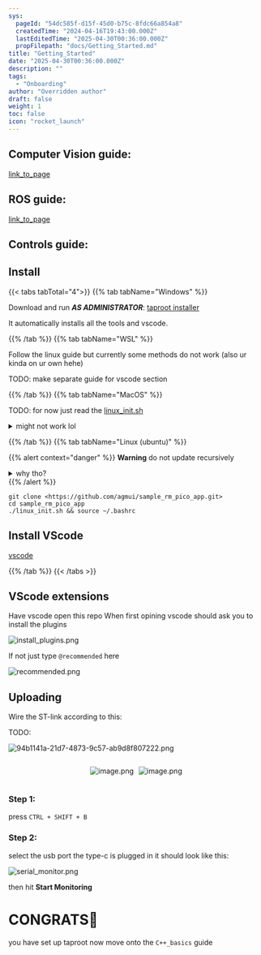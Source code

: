 ```yaml
---
sys:
  pageId: "54dc585f-d15f-45d0-b75c-8fdc66a854a8"
  createdTime: "2024-04-16T19:43:00.000Z"
  lastEditedTime: "2025-04-30T00:36:00.000Z"
  propFilepath: "docs/Getting_Started.md"
title: "Getting_Started"
date: "2025-04-30T00:36:00.000Z"
description: ""
tags:
  - "Onboarding"
author: "Overridden author"
draft: false
weight: 1
toc: false
icon: "rocket_launch"
---
```


## Computer Vision guide:

[link_to_page](86d45bc0-388b-4d26-8848-44f255f73d0e)

## ROS guide:

[link_to_page](3c76c1de-ec8f-46d6-8b0a-294005edc2d5)

## Controls guide:

## Install

{{< tabs tabTotal="4">}}
{{% tab tabName="Windows" %}}

Download and run _**AS ADMINISTRATOR**_: [taproot installer](https://github.com/Thornbots/TeachingFreshies/releases/tag/1.0)

It automatically installs all the tools and vscode.

{{% /tab %}}
{{% tab tabName="WSL" %}}

Follow the linux guide but currently some methods do not work (also ur kinda on ur own hehe)

TODO: make separate guide for vscode section

{{% /tab %}}
{{% tab tabName="MacOS" %}}

TODO: for now just read the [linux_init.sh](https://github.com/agmui/sample_rm_pico_app/blob/main/linux_init.sh)

<details>
<summary>might not work lol</summary>

`brew install libusb pkg-config`

Next install: [vscode](https://code.visualstudio.com/Download)

</details>

{{% /tab %}}
{{% tab tabName="Linux (ubuntu)" %}}

{{% alert context="danger" %}}
**Warning** do not update recursively
<details>
<summary>why tho?</summary>
There are some submodules that may go on for a while (like tinyusb) and I highly
recommend you don't need to get them.
If you want to see what submodules I update just look in `linux_init.sh`
</details>
{{% /alert %}}

```shell
git clone <https://github.com/agmui/sample_rm_pico_app.git>
cd sample_rm_pico_app
./linux_init.sh && source ~/.bashrc
```

## Install VScode

[vscode](https://code.visualstudio.com/Download)

{{% /tab %}}
{{< /tabs >}}

## VScode extensions

Have vscode open this repo
When first opining vscode should ask you to install the plugins

![install_plugins.png](https://prod-files-secure.s3.us-west-2.amazonaws.com/d518164a-d88e-44d1-a4ee-3adb3bd8bce0/89bd30f0-1825-4e77-867b-0a41ce370880/install_plugins.png?X-Amz-Algorithm=AWS4-HMAC-SHA256&X-Amz-Content-Sha256=UNSIGNED-PAYLOAD&X-Amz-Credential=ASIAZI2LB466XVIM5MBL%2F20250613%2Fus-west-2%2Fs3%2Faws4_request&X-Amz-Date=20250613T161006Z&X-Amz-Expires=3600&X-Amz-Security-Token=IQoJb3JpZ2luX2VjEDAaCXVzLXdlc3QtMiJIMEYCIQC9sQKFZOK1ZtV6WnGWPv6kvjkSesZ1hdLfNirAm1QD4QIhALofgYFaaJQLuHzI40K4NxydYCjie9S6qWDiFe%2BOPqnhKv8DCBkQABoMNjM3NDIzMTgzODA1IgxeLNNr91SyXh3sdnMq3AMz%2FZrkL%2B5ZGxaM6BQZ9fqo14GPlSdFNdKsOieqHasH8NZCMjGqqbseOFXA4hxy8emGS65iCYQMFzvDL3Zgx73UFBt0Kde8gyPySQeHq3sKRa2fbizvoIJBKZamhaH%2B7UUqug%2BFtfKe3UY80QkRiCuSoQFEdS7P%2F3omGfhGMd4m0lZuv8mS1fH5KlFt1BQ2X%2B8JMZrGX7PQxQ6LBYpy6u4yQWJb%2BKblHCIieYH2D5doMvzTXgObLQphQhEyjmit%2BanKeJ%2BWjNd1%2BZsCTa1VfaO%2BAgdN8ibD6m18vBriTOzw4pif4%2Buro91v7%2FFGEKTw1Jl5v4oIiKGIrwJ2%2B2fc6qJkyVYiKbk%2BR3df0%2BtfIDHJbIoXcLqawJhqAcwGDOtQSpSrmbX%2FKURTUAvJSXr40VgsKR48%2BRbMf%2F5a5Qu6EJykNSkx1Zd1sqvjxKLJBeNBq3P9zdZuHaVlBFYlRmp8wpLvzRzUGJsEACv3OYqbumOWzB%2BTLpuO%2Bsg3B0pcUdh%2FoSh0PX2PabvKl2W48LadI6hI8NTfNaFG1694OsAfhvGMVWnNrGBNz%2BfUfaijngQPzy%2FMoqab203lENk9UqNTllWYoaGx1LahibATpEb1jG3Od3C0O%2FwTdfFf%2BmanKjDhlrHCBjqkAV4LCM4gq4S4rX7Y0jJ3566CNShNMNlNy74x93u22z5FFzbVlIRi9sJ0FmIGUTX827K3QNWu3F6tbnTbKnCeclyFZUxrbbqZECLq557Bm%2B7XyksK90bJaZ0keOju6yK5uqWwU%2BURN1zakPVaqibHcqDMf1GgdMi7xPcN6DKajklvtR4s3IeEf%2FcUgZ58pDpJqYKp50u3AJPKiYwMih23J%2FlRzw9B&X-Amz-Signature=5ba25916a2831e5cdc2e96fb69cdcd9445626706aa3bb95b08e617bbd2087175&X-Amz-SignedHeaders=host&x-amz-checksum-mode=ENABLED&x-id=GetObject)

If not just type `@recommended` here  

![recommended.png](https://prod-files-secure.s3.us-west-2.amazonaws.com/d518164a-d88e-44d1-a4ee-3adb3bd8bce0/61e661e9-5d85-4dfc-be0d-8d2097a5e793/recommended.png?X-Amz-Algorithm=AWS4-HMAC-SHA256&X-Amz-Content-Sha256=UNSIGNED-PAYLOAD&X-Amz-Credential=ASIAZI2LB466XVIM5MBL%2F20250613%2Fus-west-2%2Fs3%2Faws4_request&X-Amz-Date=20250613T161006Z&X-Amz-Expires=3600&X-Amz-Security-Token=IQoJb3JpZ2luX2VjEDAaCXVzLXdlc3QtMiJIMEYCIQC9sQKFZOK1ZtV6WnGWPv6kvjkSesZ1hdLfNirAm1QD4QIhALofgYFaaJQLuHzI40K4NxydYCjie9S6qWDiFe%2BOPqnhKv8DCBkQABoMNjM3NDIzMTgzODA1IgxeLNNr91SyXh3sdnMq3AMz%2FZrkL%2B5ZGxaM6BQZ9fqo14GPlSdFNdKsOieqHasH8NZCMjGqqbseOFXA4hxy8emGS65iCYQMFzvDL3Zgx73UFBt0Kde8gyPySQeHq3sKRa2fbizvoIJBKZamhaH%2B7UUqug%2BFtfKe3UY80QkRiCuSoQFEdS7P%2F3omGfhGMd4m0lZuv8mS1fH5KlFt1BQ2X%2B8JMZrGX7PQxQ6LBYpy6u4yQWJb%2BKblHCIieYH2D5doMvzTXgObLQphQhEyjmit%2BanKeJ%2BWjNd1%2BZsCTa1VfaO%2BAgdN8ibD6m18vBriTOzw4pif4%2Buro91v7%2FFGEKTw1Jl5v4oIiKGIrwJ2%2B2fc6qJkyVYiKbk%2BR3df0%2BtfIDHJbIoXcLqawJhqAcwGDOtQSpSrmbX%2FKURTUAvJSXr40VgsKR48%2BRbMf%2F5a5Qu6EJykNSkx1Zd1sqvjxKLJBeNBq3P9zdZuHaVlBFYlRmp8wpLvzRzUGJsEACv3OYqbumOWzB%2BTLpuO%2Bsg3B0pcUdh%2FoSh0PX2PabvKl2W48LadI6hI8NTfNaFG1694OsAfhvGMVWnNrGBNz%2BfUfaijngQPzy%2FMoqab203lENk9UqNTllWYoaGx1LahibATpEb1jG3Od3C0O%2FwTdfFf%2BmanKjDhlrHCBjqkAV4LCM4gq4S4rX7Y0jJ3566CNShNMNlNy74x93u22z5FFzbVlIRi9sJ0FmIGUTX827K3QNWu3F6tbnTbKnCeclyFZUxrbbqZECLq557Bm%2B7XyksK90bJaZ0keOju6yK5uqWwU%2BURN1zakPVaqibHcqDMf1GgdMi7xPcN6DKajklvtR4s3IeEf%2FcUgZ58pDpJqYKp50u3AJPKiYwMih23J%2FlRzw9B&X-Amz-Signature=f6c076d0be5ba1523e4f3243933972a0e738a8c466a3d43a089b28d6c7ebe128&X-Amz-SignedHeaders=host&x-amz-checksum-mode=ENABLED&x-id=GetObject)

## Uploading

Wire the ST-link according to this:

TODO:

![94b1141a-21d7-4873-9c57-ab9d8f807222.png](https://prod-files-secure.s3.us-west-2.amazonaws.com/d518164a-d88e-44d1-a4ee-3adb3bd8bce0/e5fad17d-ab82-4300-9f4c-505ab4b1202c/94b1141a-21d7-4873-9c57-ab9d8f807222.png?X-Amz-Algorithm=AWS4-HMAC-SHA256&X-Amz-Content-Sha256=UNSIGNED-PAYLOAD&X-Amz-Credential=ASIAZI2LB466XVIM5MBL%2F20250613%2Fus-west-2%2Fs3%2Faws4_request&X-Amz-Date=20250613T161006Z&X-Amz-Expires=3600&X-Amz-Security-Token=IQoJb3JpZ2luX2VjEDAaCXVzLXdlc3QtMiJIMEYCIQC9sQKFZOK1ZtV6WnGWPv6kvjkSesZ1hdLfNirAm1QD4QIhALofgYFaaJQLuHzI40K4NxydYCjie9S6qWDiFe%2BOPqnhKv8DCBkQABoMNjM3NDIzMTgzODA1IgxeLNNr91SyXh3sdnMq3AMz%2FZrkL%2B5ZGxaM6BQZ9fqo14GPlSdFNdKsOieqHasH8NZCMjGqqbseOFXA4hxy8emGS65iCYQMFzvDL3Zgx73UFBt0Kde8gyPySQeHq3sKRa2fbizvoIJBKZamhaH%2B7UUqug%2BFtfKe3UY80QkRiCuSoQFEdS7P%2F3omGfhGMd4m0lZuv8mS1fH5KlFt1BQ2X%2B8JMZrGX7PQxQ6LBYpy6u4yQWJb%2BKblHCIieYH2D5doMvzTXgObLQphQhEyjmit%2BanKeJ%2BWjNd1%2BZsCTa1VfaO%2BAgdN8ibD6m18vBriTOzw4pif4%2Buro91v7%2FFGEKTw1Jl5v4oIiKGIrwJ2%2B2fc6qJkyVYiKbk%2BR3df0%2BtfIDHJbIoXcLqawJhqAcwGDOtQSpSrmbX%2FKURTUAvJSXr40VgsKR48%2BRbMf%2F5a5Qu6EJykNSkx1Zd1sqvjxKLJBeNBq3P9zdZuHaVlBFYlRmp8wpLvzRzUGJsEACv3OYqbumOWzB%2BTLpuO%2Bsg3B0pcUdh%2FoSh0PX2PabvKl2W48LadI6hI8NTfNaFG1694OsAfhvGMVWnNrGBNz%2BfUfaijngQPzy%2FMoqab203lENk9UqNTllWYoaGx1LahibATpEb1jG3Od3C0O%2FwTdfFf%2BmanKjDhlrHCBjqkAV4LCM4gq4S4rX7Y0jJ3566CNShNMNlNy74x93u22z5FFzbVlIRi9sJ0FmIGUTX827K3QNWu3F6tbnTbKnCeclyFZUxrbbqZECLq557Bm%2B7XyksK90bJaZ0keOju6yK5uqWwU%2BURN1zakPVaqibHcqDMf1GgdMi7xPcN6DKajklvtR4s3IeEf%2FcUgZ58pDpJqYKp50u3AJPKiYwMih23J%2FlRzw9B&X-Amz-Signature=edd5c457c97d63caf15e31c8397a881f54dcb0b64709ceaad0466b93c280f1cb&X-Amz-SignedHeaders=host&x-amz-checksum-mode=ENABLED&x-id=GetObject)

<div style="display: flex;flex-direction: row; column-gap:10px; max-width: 630px;justify-content: center;">
<div>

![image.png](https://prod-files-secure.s3.us-west-2.amazonaws.com/d518164a-d88e-44d1-a4ee-3adb3bd8bce0/210ecb78-1116-4d7b-b9b7-2292f66fa2c2/image.png?X-Amz-Algorithm=AWS4-HMAC-SHA256&X-Amz-Content-Sha256=UNSIGNED-PAYLOAD&X-Amz-Credential=ASIAZI2LB4662LTI54XD%2F20250613%2Fus-west-2%2Fs3%2Faws4_request&X-Amz-Date=20250613T161008Z&X-Amz-Expires=3600&X-Amz-Security-Token=IQoJb3JpZ2luX2VjEDAaCXVzLXdlc3QtMiJHMEUCIQDMoPIKSxhwlytoIjOSuou%2Fj0R9lQMOf4RyfH7lZBvF8AIgA7MBu1XgSuPi4REDhJTp8YJUtrYt7jVIOEMiFDCpcWYq%2FwMIGRAAGgw2Mzc0MjMxODM4MDUiDCjqdUdeICnSPlrc%2FSrcA%2B2pPyAka3YaDgO6PlqoI1IFePse0Zpe%2BM2LLZ9vzIz5rdxA3Sc2dGfZYvWSMfzZN8rMqn8MVuB848zrC2d5Ode08S9toJLVqFP3OCfRVlEkfCeuFfRSZbVKKP6Uk%2BkQVALnQqlDd7Yrpo49eZXOu9wyu1TDGfvmSFrVdUaXSBIacTV5%2Fd7q1IO0SZpubxf8yTtEzl1cjlBeQEJGVKwIPy4ypdvXCqL7PWPOaKBQIQViUjNdIGaOvSDvYDFFwoe3e2MI4026%2Bm4q537Cd%2BZIVxOk4bq1tERv3wYLFaVLpjrojiYp1e%2BWNGkskbC5nsqEoJQvHk5VTcbpLubIkSehQEpu0LMhjrn6Vz3%2FmujEMUICdmo6ym8vtntus56ZqX0Xp8TzQC4EDCh0OLf0E5nn8p5myfKGU4Z%2BgPunD7aTQWNdpko2%2BLEq8YYUeWgRxV6CCmIvxmdUtW82kSiHBqjl1hQ99SP0NvXrjuEPp4Fw2GZJzNuUwSbztNP%2F4ifEZ7xHu7nnl8%2BCqu5TzCcvsKEUNp14jNWMo6ofBwy%2Ba2b02gnSabYYLVTvKwG6aEAwB545nLOn5TfPhZo4iXsEneiBDXDh1AKchv3boM3cQhYSv4hq%2Fgb89olKD9GlcIRYMN%2BWscIGOqUBocjw9VlQ0lLIJn4hOfdcxHfhVze781G3PTbKwQXcKgwqKwkw0Gwc9LNIMwzH2U9RwMB6R1BHnEw2P%2Fz6m5FCNuJNS685y2TrzcQ4ZJQF4xT0dDdQMPrcteEPN66PLUBQrLTvgNcltykGUr14Wh7UDsZFTFv5wAPMKsWulV2EbigOtwwtgHqMeiY5bSf1iAYpvYS7VfWfFt0au30DK1FCM7i8Djyg&X-Amz-Signature=39d0f0c0aa6d259e738459b0676c0ff5855c02b2f71abf3bd86d5f8a4340e2da&X-Amz-SignedHeaders=host&x-amz-checksum-mode=ENABLED&x-id=GetObject)

</div>
<div>

![image.png](https://prod-files-secure.s3.us-west-2.amazonaws.com/d518164a-d88e-44d1-a4ee-3adb3bd8bce0/33a0fd0f-8ca6-4a86-8e09-26e95ded1fff/image.png?X-Amz-Algorithm=AWS4-HMAC-SHA256&X-Amz-Content-Sha256=UNSIGNED-PAYLOAD&X-Amz-Credential=ASIAZI2LB4664IS7H4NF%2F20250613%2Fus-west-2%2Fs3%2Faws4_request&X-Amz-Date=20250613T161008Z&X-Amz-Expires=3600&X-Amz-Security-Token=IQoJb3JpZ2luX2VjEDAaCXVzLXdlc3QtMiJGMEQCIASafnoIdbtgjOfTDLTxO6ra6yex9iOK1ulTqG0vpbiCAiBgL6r5ddnOQ8ANpzegshUgaOUmrIF1FUqmqh%2BmiLGa4Cr%2FAwgZEAAaDDYzNzQyMzE4MzgwNSIMl1eKKI9P3APJiyF7KtwDebpZ06Shb6huHBj8Qjf%2FGXpX7pwJyZLmsJ7OyyoZgJDNVo%2B5ZzkUlPueGv1pYv0niyMHMh3e1%2FlwV5X0NDRuLwpMKvM7C%2Bu0AcqU9MKjNZM2CR5FSSiOM0C%2BDzFnIl4wqpwNNnKAFsMwvKsVMyi0MqLl%2B5tpzLYYawlhsBOU9bTtFgM0yluwKiXDp2w6MvP6CJajE7%2FBbbSkHarPT92ugW5CtASz7PLdj9rq866nvgawR%2FhpXXxfcoGqEho0zB1ZiyQtplYhzI0a7YhH3xt3xmwf%2FnpnA9wsgyWTxH%2BgiLPb8WRHqUfnD8jWGXgD3u%2F0L7PuGmZWoF4%2BH66a%2FGw7UIiYro%2BotMC8uYMn%2FqpI2VFS9AKYqgL7hTAnvdvmythLuX6EIPtiXCVCTlkiqoFuaZ7W2b64mQMRImX9qg%2B1dt9XDodkDpVaeggn45eA2eDwV1SOmEm8DfzVNoVRGMT3FolZ%2BJIVpHVlD2eruhMtjRGjF2IsrwYWESSu%2Bl5dQQlPXQ5VDJW6Q4EruAsIe7OXSE5N0XKxUo2hFQ6VDat%2BSmUMNp7ehIwEKJFeg4lKawDbRMrBJB0RnZzAQspAPfRREDM%2BMkrcMqShHWgi7fEk907COSGuSlwz3XcCG6owipixwgY6pgEEeaHocpkO7cnVChTLvIq8gxe5PtC%2B%2FVxt2lVgXCcjuPtF2yTClprE1fi0LJRAEhoCeMhae%2F53to2lTz7L%2BFSOveOjHtVzreCYTdi96mer6J1CJXIqjmqpH1pcMsXqKuWh2kuFrfooY9JtZmUjNvq1TuRTtmaWuR52QM2ceQYBXt6zs1bZ7GYM0w6QonuRRAe2%2BLXp8PMIsYWsAnmHNCviE2DeMD4u&X-Amz-Signature=92c810cb4f065fc155e7f4af9ec2e655e1f0ab40a1e46fc6e54abc42febc52a0&X-Amz-SignedHeaders=host&x-amz-checksum-mode=ENABLED&x-id=GetObject)

</div>
</div>

### Step 1:

press `CTRL + SHIFT + B`

### Step 2:

select the usb port the type-c is plugged in it should look like this:

![serial_monitor.png](https://prod-files-secure.s3.us-west-2.amazonaws.com/d518164a-d88e-44d1-a4ee-3adb3bd8bce0/f03f4774-05d4-4393-b6a0-d5efb6d315ab/serial_monitor.png?X-Amz-Algorithm=AWS4-HMAC-SHA256&X-Amz-Content-Sha256=UNSIGNED-PAYLOAD&X-Amz-Credential=ASIAZI2LB466XVIM5MBL%2F20250613%2Fus-west-2%2Fs3%2Faws4_request&X-Amz-Date=20250613T161006Z&X-Amz-Expires=3600&X-Amz-Security-Token=IQoJb3JpZ2luX2VjEDAaCXVzLXdlc3QtMiJIMEYCIQC9sQKFZOK1ZtV6WnGWPv6kvjkSesZ1hdLfNirAm1QD4QIhALofgYFaaJQLuHzI40K4NxydYCjie9S6qWDiFe%2BOPqnhKv8DCBkQABoMNjM3NDIzMTgzODA1IgxeLNNr91SyXh3sdnMq3AMz%2FZrkL%2B5ZGxaM6BQZ9fqo14GPlSdFNdKsOieqHasH8NZCMjGqqbseOFXA4hxy8emGS65iCYQMFzvDL3Zgx73UFBt0Kde8gyPySQeHq3sKRa2fbizvoIJBKZamhaH%2B7UUqug%2BFtfKe3UY80QkRiCuSoQFEdS7P%2F3omGfhGMd4m0lZuv8mS1fH5KlFt1BQ2X%2B8JMZrGX7PQxQ6LBYpy6u4yQWJb%2BKblHCIieYH2D5doMvzTXgObLQphQhEyjmit%2BanKeJ%2BWjNd1%2BZsCTa1VfaO%2BAgdN8ibD6m18vBriTOzw4pif4%2Buro91v7%2FFGEKTw1Jl5v4oIiKGIrwJ2%2B2fc6qJkyVYiKbk%2BR3df0%2BtfIDHJbIoXcLqawJhqAcwGDOtQSpSrmbX%2FKURTUAvJSXr40VgsKR48%2BRbMf%2F5a5Qu6EJykNSkx1Zd1sqvjxKLJBeNBq3P9zdZuHaVlBFYlRmp8wpLvzRzUGJsEACv3OYqbumOWzB%2BTLpuO%2Bsg3B0pcUdh%2FoSh0PX2PabvKl2W48LadI6hI8NTfNaFG1694OsAfhvGMVWnNrGBNz%2BfUfaijngQPzy%2FMoqab203lENk9UqNTllWYoaGx1LahibATpEb1jG3Od3C0O%2FwTdfFf%2BmanKjDhlrHCBjqkAV4LCM4gq4S4rX7Y0jJ3566CNShNMNlNy74x93u22z5FFzbVlIRi9sJ0FmIGUTX827K3QNWu3F6tbnTbKnCeclyFZUxrbbqZECLq557Bm%2B7XyksK90bJaZ0keOju6yK5uqWwU%2BURN1zakPVaqibHcqDMf1GgdMi7xPcN6DKajklvtR4s3IeEf%2FcUgZ58pDpJqYKp50u3AJPKiYwMih23J%2FlRzw9B&X-Amz-Signature=88bc2e43268de106aa83eef62c8d4f50f5c9c644943a348c61bcac888c9ace32&X-Amz-SignedHeaders=host&x-amz-checksum-mode=ENABLED&x-id=GetObject)

then hit **Start Monitoring**

# CONGRATS🎉

you have set up taproot now move onto the `C++_basics` guide

